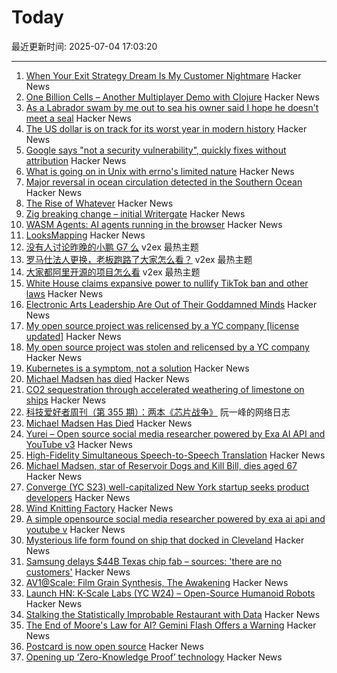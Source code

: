 # Today

最近更新时间: 2025-07-04 17:03:20

--- 
1. [When Your Exit Strategy Dream Is My Customer Nightmare](https://my-notes.dragas.net/2025/07/04/your-exit-strategy-dream-is-my-customer-nightmare/) Hacker News
2. [One Billion Cells – Another Multiplayer Demo with Clojure](https://cells.andersmurphy.com/) Hacker News
3. [As a Labrador swam by me out to sea his owner said I hope he doesn't meet a seal](https://www.irishtimes.com/opinion/an-irish-diary/2025/07/03/all-at-sea-with-a-lockdown-labrador/) Hacker News
4. [The US dollar is on track for its worst year in modern history](https://www.semafor.com/article/07/03/2025/the-us-dollar-is-on-track-for-its-worst-year-in-modern-history) Hacker News
5. [Google says "not a security vulnerability", quickly fixes without attribution](https://groups.google.com/g/certificate-transparency/c/u8SsXgSFbz4/m/CThyzj-QBAAJ) Hacker News
6. [What is going on in Unix with errno's limited nature](https://utcc.utoronto.ca/~cks/space/blog/unix/ErrnoWhySoLimited) Hacker News
7. [Major reversal in ocean circulation detected in the Southern Ocean](https://www.icm.csic.es/en/news/major-reversal-ocean-circulation-detected-southern-ocean-key-climate-implications) Hacker News
8. [The Rise of Whatever](https://eev.ee/blog/2025/07/03/the-rise-of-whatever/) Hacker News
9. [Zig breaking change – initial Writergate](https://github.com/ziglang/zig/pull/24329) Hacker News
10. [WASM Agents: AI agents running in the browser](https://blog.mozilla.ai/wasm-agents-ai-agents-running-in-your-browser/) Hacker News
11. [LooksMapping](https://looksmapping.com/) Hacker News
12. [没有人讨论昨晚的小鹏 G7 么](https://www.v2ex.com/t/1142950) v2ex 最热主题
13. [罗马仕法人更换，老板跑路了大家怎么看？](https://www.v2ex.com/t/1142905) v2ex 最热主题
14. [大家都阿里开源的项目怎么看](https://www.v2ex.com/t/1142889) v2ex 最热主题
15. [White House claims expansive power to nullify TikTok ban and other laws](https://www.nytimes.com/2025/07/03/us/politics/trump-bondi-tiktok-executive-power.html) Hacker News
16. [Electronic Arts Leadership Are Out of Their Goddamned Minds](https://aftermath.site/ea-dice-battlefield-battle-royale-free-to-play-f2p) Hacker News
17. [My open source project was relicensed by a YC company [license updated]](https://twitter.com/soham_btw/status/1940952786491027886) Hacker News
18. [My open source project was stolen and relicensed by a YC company](https://twitter.com/soham_btw/status/1940952786491027886) Hacker News
19. [Kubernetes is a symptom, not a solution](https://andreafortuna.org/2025/06/20/unpopular-opinion-kubernetes-is-a-symptom-not-a-solution) Hacker News
20. [Michael Madsen has died](https://www.nytimes.com/2025/07/03/movies/michael-madsen-dead.html) Hacker News
21. [CO2 sequestration through accelerated weathering of limestone on ships](https://www.science.org/doi/10.1126/sciadv.adr7250) Hacker News
22. [科技爱好者周刊（第 355 期）：两本《芯片战争》](http://www.ruanyifeng.com/blog/2025/07/weekly-issue-355.html) 阮一峰的网络日志
23. [Michael Madsen Has Died](https://www.nytimes.com/2025/07/03/movies/michael-madsen-dead.html) Hacker News
24. [Yurei – Open source social media researcher powered by Exa AI API and YouTube v3](https://github.com/KasPeR0990/yurei-app) Hacker News
25. [High-Fidelity Simultaneous Speech-to-Speech Translation](https://arxiv.org/abs/2502.03382) Hacker News
26. [Michael Madsen, star of Reservoir Dogs and Kill Bill, dies aged 67](https://www.theguardian.com/us-news/2025/jul/03/michael-madsen-death) Hacker News
27. [Converge (YC S23) well-capitalized New York startup seeks product developers](https://www.runconverge.com/careers) Hacker News
28. [Wind Knitting Factory](https://www.merelkarhof.nl/work/wind-knitting-factory) Hacker News
29. [A simple opensource social media researcher powered by exa ai api and youtube v](https://github.com/KasPeR0990/yurei-app) Hacker News
30. [Mysterious life form found on ship that docked in Cleveland](https://www.cleveland.com/news/2025/07/mysterious-life-form-found-on-ship-that-docked-in-cleveland.html) Hacker News
31. [Samsung delays $44B Texas chip fab – sources: 'there are no customers'](https://www.tomshardware.com/tech-industry/semiconductors/samsung-delays-usd44-billion-texas-chip-fab-sources-say-completion-halted-because-there-are-no-customers) Hacker News
32. [AV1@Scale: Film Grain Synthesis, The Awakening](https://netflixtechblog.com/av1-scale-film-grain-synthesis-the-awakening-ee09cfdff40b) Hacker News
33. [Launch HN: K-Scale Labs (YC W24) – Open-Source Humanoid Robots](https://news.ycombinator.com/item?id=44456904) Hacker News
34. [Stalking the Statistically Improbable Restaurant with Data](https://ethanzuckerman.com/2025/07/03/stalking-the-statistically-improbable-restaurant-with-data/) Hacker News
35. [The End of Moore's Law for AI? Gemini Flash Offers a Warning](https://sutro.sh/blog/the-end-of-moore-s-law-for-ai-gemini-flash-offers-a-warning) Hacker News
36. [Postcard is now open source](https://www.contraption.co/postcard-open-source/) Hacker News
37. [Opening up ‘Zero-Knowledge Proof’ technology](https://blog.google/technology/safety-security/opening-up-zero-knowledge-proof-technology-to-promote-privacy-in-age-assurance/) Hacker News
